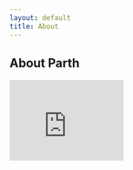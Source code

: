 ```yaml
---
layout: default
title: About
---
```

## About Parth
<iframe src="http://githubbadge.appspot.com/parthdesai?s=1&a=0" style="border: 0;height: 142px;width: 200px;overflow: hidden;" frameBorder="0"></iframe>


